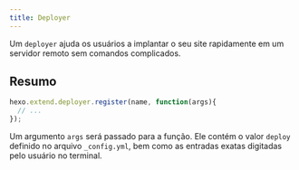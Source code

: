```yaml
---
title: Deployer
---
```


Um `deployer` ajuda os usuários a implantar o seu site rapidamente em um servidor remoto sem comandos complicados.

## Resumo

``` js
hexo.extend.deployer.register(name, function(args){
  // ...
});
```

Um argumento `args` será passado para a função. Ele contém o valor `deploy` definido no arquivo `_config.yml`, bem como as entradas exatas digitadas pelo usuário no terminal.
